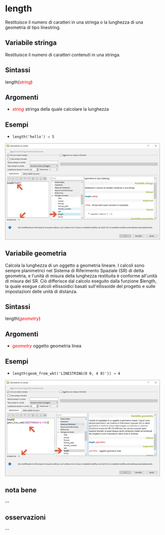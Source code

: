 # length

Restituisce il numero di caratteri in una stringa o la lunghezza di una geometria di tipo linestring.

## Variabile stringa

Restituisce il numero di caratteri contenuti in una stringa.

## Sintassi

length(_<span style="color:red;">string</span>_)

## Argomenti

* _<span style="color:red;">string</span>_ stringa della quale calcolare la lunghezza

## Esempi

* `length('hello') → 5`

![](../../img/stringhe_di_testo/length/length1.png)

## Variabile geometria

Calcola la lunghezza di un oggetto a geometria lineare. I calcoli sono sempre planimetrici nel Sistema di Riferimento Spaziale (SR) di detta geometria, e l'unità di misura della lunghezza restituita è conforme all'unità di misura del SR. Ciò differisce dal calcolo eseguito dalla funzione $length, la quale esegue calcoli ellissoidici basati sull'ellissoide del progetto e sulle impostazioni delle unità di distanza.

## Sintassi

length(_<span style="color:red;">geometry</span>_)

## Argomenti

* _<span style="color:red;">geometry</span>_ oggetto geometria linea

## Esempi

* `length(geom_from_wkt('LINESTRING(0 0, 4 0)')) → 4`

![](../../img/stringhe_di_testo/length/length2.png)

## nota bene

--

## osservazioni

--
